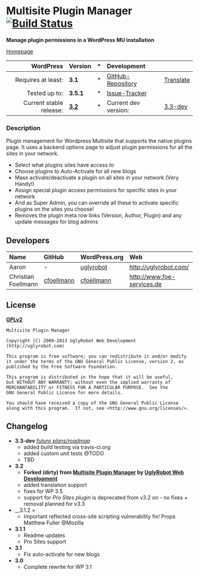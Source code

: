 # Multisite Plugin Manager [![Build Status](https://travis-ci.org/wp-repository/multisite-plugin-manager.png?branch=master)](https://travis-ci.org/wp-repository/multisite-plugin-manager)
__Manage plugin permissions in a WordPress MU installation__

[Homepage][1.1]

| WordPress					| Version			| *		| Development				|					|
| ----:						| :----				| :---: | :----						| :----				|
| Requires at least:		| __3.1__			| *		| [GitHub-Repository][1.3]	| [Translate][1.7]	|
| Tested up to:				| __3.5.1__			| *		| [Issue-Tracker][1.4]		|					|
| Current stable release:	| __[3.2][1.5]__	| *		| Current dev version:		| [3.3-dev][1.8]	|

[1.1]: https://github.com/wp-repository/mutlisite-plugin-manager
[1.3]: https://github.com/wp-repository/mutlisite-plugin-manager
[1.4]: https://github.com/wp-repository/mutlisite-plugin-manager/issues
[1.5]: https://github.com/wp-repository/mutlisite-plugin-manager/archive/3.2.zip
[1.7]: https://translate.foe-services.de/projects/mutlisite-plugin-manager
[1.8]: https://github.com/wp-repository/multisite-plugin-manager/archive/master.zip

### Description
Plugin management for Wordpress Multisite that supports the native plugins page. 
It uses a backend options page to adjust plugin permissions for all the sites in your network.

* Select what plugins sites have access to
* Choose plugins to Auto-Activate for all new blogs
* Mass activate/deactivate a plugin on all sites in your network (Very Handy!)
* Assign special plugin access permissions for specific sites in your network
* And as Super Admin, you can override all these to activate specific plugins on the sites you choose!
* Removes the plugin meta row links (Version, Author, Plugin) and any update messages for blog admins


## Developers
| Name					| GitHub				| WordPress.org			| Web									| Status				|
| :----					| :----					| :----					| :----									| ----:					|
| Aaron					| -						| [uglyrobot][2.3.2]	| http://uglyrobot.com/					| Inactive				|
| Christian Foellmann	| [cfoellmann][2.4.1]	| [cfoellmann][2.4.2]	| http://www.foe-services.de			| Current maintainer	|

[2.3.2]: http://profiles.wordpress.org/uglyrobot
[2.4.1]: https://github.com/cfoellmann
[2.4.2]: http://profiles.wordpress.org/cfoellmann


## License
__[GPLv2](http://www.gnu.org/licenses/gpl-2.0.html)__

	Multisite Plugin Manager

	Copyright (C) 2009-2013 UglyRobot Web Development (http://uglyrobot.com)

	This program is free software; you can redistribute it and/or modify
	it under the terms of the GNU General Public License, version 2, as 
	published by the Free Software Foundation.

	This program is distributed in the hope that it will be useful,
	but WITHOUT ANY WARRANTY; without even the implied warranty of
	MERCHANTABILITY or FITNESS FOR A PARTICULAR PURPOSE.  See the
	GNU General Public License for more details.

	You should have received a copy of the GNU General Public License
	along with this program.  If not, see <http://www.gnu.org/licenses/>. 


## Changelog
* __3.3-dev__ _[future plans/roadmap][4.1]_
	* added build testing via travis-ci.org
	* added custom unit tests @TODO
	* TBD
* __3.2__
	* __Forked (dirty) from [Multisite Plugin Manager](http://wordpress.org/extend/plugins/multisite-plugin-manager/) by [UglyRobot Web Development](http://uglyrobot.com)__
	* added translation support
	* fixes for WP 3.5
	* support for *Pro Sites plugin* is deprecated from v3.2 on - no fixes + removal planned for v3.3
* __3.1.2 =
	* Important reflected cross-site scripting vulnerability fix! Props Matthew Fuller @Mozilla 
* __3.1.1__
	* Readme updates
	* Pro Sites support
* __3.1__
	* Fix auto-activate for new blogs
* __3.0__
	* Complete rewrite for WP 3.1

[4.1]: ../../issues